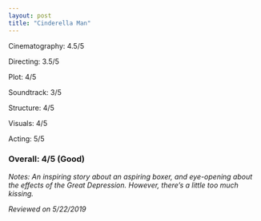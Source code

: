 ```yaml
---
layout: post
title: "Cinderella Man"
---
```


Cinematography: 4.5/5

Directing: 3.5/5

Plot: 4/5

Soundtrack: 3/5

Structure: 4/5

Visuals: 4/5

Acting: 5/5

### Overall: 4/5 (Good)

*Notes: An inspiring story about an aspiring boxer, and eye-opening about the effects of the Great Depression. However, there’s a 
little too much kissing.*

*Reviewed on 5/22/2019*

